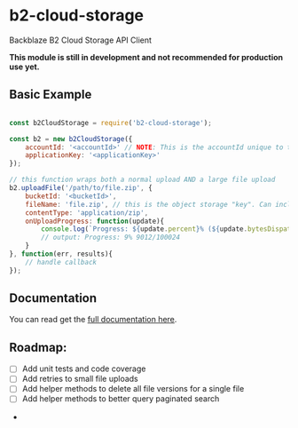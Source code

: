 # b2-cloud-storage
Backblaze B2 Cloud Storage API Client

**This module is still in development and not recommended for production use yet.**

## Basic Example

```javascript

const b2CloudStorage = require('b2-cloud-storage');

const b2 = new b2CloudStorage({
	accountId: '<accountId>' // NOTE: This is the accountId unique to the key
	applicationKey: '<applicationKey>'
});

// this function wraps both a normal upload AND a large file upload
b2.uploadFile('/path/to/file.zip', {
	bucketId: '<bucketId>',
	fileName: 'file.zip', // this is the object storage "key". Can include a full path
	contentType: 'application/zip',
	onUploadProgress: function(update){
		console.log(`Progress: ${update.percent}% (${update.bytesDispatched}/${update.bytesTotal}`);
		// output: Progress: 9% 9012/100024
	}
}, function(err, results){
	// handle callback
});
```


## Documentation
You can read get the [full documentation here](docs.md).

## Roadmap:
 - [ ] Add unit tests and code coverage
 - [ ] Add retries to small file uploads
 - [ ] Add helper methods to delete all file versions for a single file
 - [ ] Add helper methods to better query paginated search
 - 